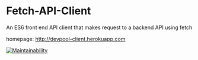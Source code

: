# Fetch-API-Client
An ES6 front end API client that makes request to a backend API using fetch 

homepage: http://devpool-client.herokuapp.com



[![Maintainability](https://api.codeclimate.com/v1/badges/c15ab3b0f6907b1526ce/maintainability)](https://codeclimate.com/github/michaelNgiri/Fetch-API-Client/maintainability)